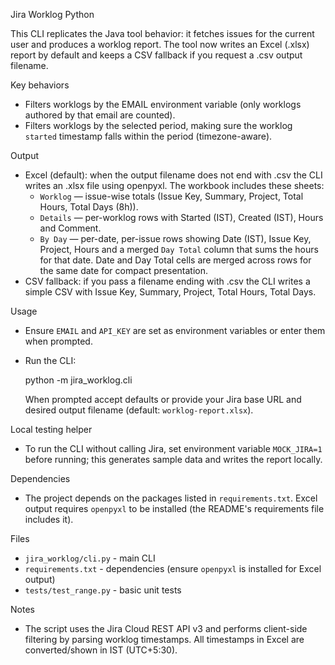 Jira Worklog Python

This CLI replicates the Java tool behavior: it fetches issues for the current user and produces a worklog report. The tool now writes an Excel (.xlsx) report by default and keeps a CSV fallback if you request a .csv output filename.

Key behaviors
- Filters worklogs by the EMAIL environment variable (only worklogs authored by that email are counted).
- Filters worklogs by the selected period, making sure the worklog `started` timestamp falls within the period (timezone-aware).

Output
- Excel (default): when the output filename does not end with .csv the CLI writes an .xlsx file using openpyxl. The workbook includes these sheets:
	- `Worklog` — issue-wise totals (Issue Key, Summary, Project, Total Hours, Total Days (8h)).
	- `Details` — per-worklog rows with Started (IST), Created (IST), Hours and Comment.
	- `By Day` — per-date, per-issue rows showing Date (IST), Issue Key, Project, Hours and a merged `Day Total` column that sums the hours for that date. Date and Day Total cells are merged across rows for the same date for compact presentation.
- CSV fallback: if you pass a filename ending with .csv the CLI writes a simple CSV with Issue Key, Summary, Project, Total Hours, Total Days.

Usage
- Ensure `EMAIL` and `API_KEY` are set as environment variables or enter them when prompted.
- Run the CLI:

	python -m jira_worklog.cli

	When prompted accept defaults or provide your Jira base URL and desired output filename (default: `worklog-report.xlsx`).

Local testing helper
- To run the CLI without calling Jira, set environment variable `MOCK_JIRA=1` before running; this generates sample data and writes the report locally.

Dependencies
- The project depends on the packages listed in `requirements.txt`. Excel output requires `openpyxl` to be installed (the README's requirements file includes it).

Files
- `jira_worklog/cli.py` - main CLI
- `requirements.txt` - dependencies (ensure `openpyxl` is installed for Excel output)
- `tests/test_range.py` - basic unit tests

Notes
- The script uses the Jira Cloud REST API v3 and performs client-side filtering by parsing worklog timestamps. All timestamps in Excel are converted/shown in IST (UTC+5:30).